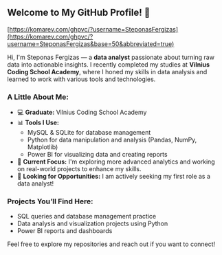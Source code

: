 ## Welcome to My GitHub Profile! 👋


[https://komarev.com/ghpvc/?username=SteponasFergizas](https://komarev.com/ghpvc/?username=SteponasFergizas&base=50&abbreviated=true)

Hi, I'm Steponas Fergizas — a **data analyst** passionate about turning raw data into actionable insights. I recently completed my studies at **Vilnius Coding School Academy**, where I honed my skills in data analysis and learned to work with various tools and technologies.

### A Little About Me:
- 💻 **Graduate:** Vilnius Coding School Academy
- 📊 **Tools I Use:**
  - MySQL & SQLite for database management
  - Python for data manipulation and analysis (Pandas, NumPy, Matplotlib)
  - Power BI for visualizing data and creating reports
- 🚀 **Current Focus:** I'm exploring more advanced analytics and working on real-world projects to enhance my skills.
- 💼 **Looking for Opportunities:** I am actively seeking my first role as a data analyst!

### Projects You’ll Find Here:
- SQL queries and database management practice
- Data analysis and visualization projects using Python
- Power BI reports and dashboards

Feel free to explore my repositories and reach out if you want to connect!
